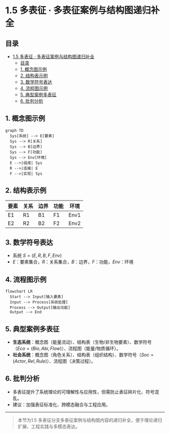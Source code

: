 # 1.5 多表征 · 多表征案例与结构图递归补全

## 目录

- [1.5 多表征 · 多表征案例与结构图递归补全](#15-多表征--多表征案例与结构图递归补全)
  - [目录](#目录)
  - [1. 概念图示例](#1-概念图示例)
  - [2. 结构表示例](#2-结构表示例)
  - [3. 数学符号表达](#3-数学符号表达)
  - [4. 流程图示例](#4-流程图示例)
  - [5. 典型案例多表征](#5-典型案例多表征)
  - [6. 批判分析](#6-批判分析)

## 1. 概念图示例

```mermaid
graph TD
  Sys[系统] --> E[要素]
  Sys --> R[关系]
  Sys --> B[边界]
  Sys --> F[功能]
  Sys --> Env[环境]
  E -->|组成| Sys
  R -->|连接| E
  F -->|实现| Sys
```

## 2. 结构表示例

| 要素 | 关系 | 边界 | 功能 | 环境 |
|------|------|------|------|------|
| E1   | R1   | B1   | F1   | Env1 |
| E2   | R2   | B2   | F2   | Env2 |

## 3. 数学符号表达

- 系统 $S = (E, R, B, F, Env)$
- $E$：要素集合，$R$：关系集合，$B$：边界，$F$：功能，$Env$：环境

## 4. 流程图示例

```mermaid
flowchart LR
  Start --> Input[输入要素]
  Input --> Process[系统处理]
  Process --> Output[输出功能]
  Output --> End
```

## 5. 典型案例多表征

- **生态系统**：概念图（能量流动）、结构表（生物/非生物要素）、数学符号（$Eco = (Bio, Abi, Flow)$）、流程图（能量/物质循环）。
- **社会系统**：概念图（角色关系）、结构表（组织结构）、数学符号（$Soc = (Actor, Rel, Rule)$）、流程图（决策过程）。

## 6. 批判分析

- 多表征提升了系统理论的可理解性与应用性，但需防止表征碎片化、符号混乱。
- 建议：加强表征标准化、跨模态融合与工程应用。

---
> 本节为1.5 多表征分支多表征案例与结构图内容的递归补全，便于理论递归扩展、工程实践与多模态表达。
